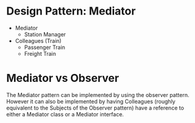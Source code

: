 # Design Pattern: Mediator

- Mediator
    - Station Manager
- Colleagues (Train)
    - Passenger Train
    - Freight Train


# Mediator vs Observer
The Mediator pattern can be implemented by using the observer pattern. However it can also be implemented by having Colleagues (roughly equivalent to the Subjects of the Observer pattern) have a reference to either a Mediator class or a Mediator interface.
